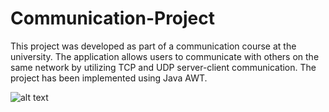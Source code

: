 # Communication-Project
This project was developed as part of a communication course at the
university. The application allows users to communicate with others on
the same network by utilizing TCP and UDP server-client
communication. The project has been implemented using Java AWT.

![alt text]()
